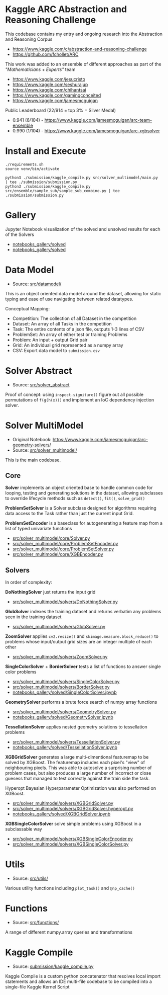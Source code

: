 # Kaggle ARC Abstraction and Reasoning Challenge

This codebase contains my entry and ongoing research into the Abstraction and Reasoning Corpus
- https://www.kaggle.com/c/abstraction-and-reasoning-challenge
- https://github.com/fchollet/ARC

This work was added to an ensemble of different approaches as part of  the _"Mathematicians + Experts"_ team
- https://www.kaggle.com/jesucristo
- https://www.kaggle.com/seshurajup
- https://www.kaggle.com/chihantsai
- https://www.kaggle.com/gamingconceited
- https://www.kaggle.com/jamesmcguigan

Public Leaderboard (22/914 = top 3% = Silver Medal)
- 0.941 (6/104) - https://www.kaggle.com/jamesmcguigan/arc-team-ensemble
- 0.990 (1/104) - https://www.kaggle.com/jamesmcguigan/arc-xgbsolver


# Install and Execute
```
./requirements.sh
source venv/bin/activate

python3 ./submission/kaggle_compile.py src/solver_multimodel/main.py                 | tee ./submission/submission.py
python3 ./submission/kaggle_compile.py src/ensemble/sample_sub/sample_sub_combine.py | tee ./submission/submission.py
```

# Gallery
Jupyter Notebook visualization of the solved and unsolved results for each of the Solvers 
- [notebooks_gallery/solved](notebooks_gallery/solved)
- [notebooks_gallery/solved](notebooks_gallery/detects)


# Data Model
- Source: [src/datamodel/](src/datamodel/)

This is an object oriented data model around the dataset, 
allowing for static typing and ease of use navigating between
related datatypes. 


Conceptual Mapping:

- Competition: The collection of all Dataset in the competition
- Dataset:     An array of all Tasks in the competition
- Task:        The entire contents of a json file, outputs 1-3 lines of CSV
- ProblemSet:  An array of either test or training Problems
- Problem:     An input + output Grid pair
- Grid:        An individual grid represented as a numpy array
- CSV:         Export data model to `submission.csv` 


# Solver Abstract
- Source: [src/solver_abstract](src/solver_abstract)

Proof of concept: using `inspect.signiture()` figure out all possible permutations of `f(g(h(x)))`
and implement an IoC dependency injection solver.


# Solver MultiModel
- Original Notebook: https://www.kaggle.com/jamesmcguigan/arc-geometry-solvers/
- Source: [src/solver_multimodel/](src/solver_multimodel/)

This is the main codebase.


## Core 
**Solver** implements an object oriented base to handle common code for looping, testing and generating 
solutions in the dataset, allowing subclasses to override lifecycle methods such as 
`detect()`, `fit()`, `solve_grid()`

**ProblemSetSolver** is a Solver subclass designed for algorithms requiring data access 
to the Task rather than just the current input Grid.

**ProblemSetEncoder** is a baseclass for autogenerating a feature map from a list of typed univariate functions

- [src/solver_multimodel/core/Solver.py](src/solver_multimodel/core/Solver.py)
- [src/solver_multimodel/core/ProblemSetEncoder.py](src/solver_multimodel/core/ProblemSetEncoder.py)
- [src/solver_multimodel/core/ProblemSetSolver.py](src/solver_multimodel/core/ProblemSetSolver.py)
- [src/solver_multimodel/core/XGBEncoder.py](src/solver_multimodel/core/XGBEncoder.py)


## Solvers

In order of complexity:

**DoNothingSolver** just returns the input grid
- [src/solver_multimodel/solvers/DoNothingSolver.py](src/solver_multimodel/solvers/DoNothingSolver.py)

**GlobSolver** indexes the training dataset and returns verbatim any problems seen in the training dataset 
- [src/solver_multimodel/solvers/GlobSolver.py](src/solver_multimodel/solvers/GlobSolver.py)

**ZoomSolver** applies `cv2.resize()` and `skimage.measure.block_reduce()` to problems whose input/output grid sizes are 
an integer multiple of each other
- [src/solver_multimodel/solvers/ZoomSolver.py](src/solver_multimodel/solvers/ZoomSolver.py)

**SingleColorSolver** + **BorderSolver** tests a list of functions to answer single color problems
- [src/solver_multimodel/solvers/SingleColorSolver.py](src/solver_multimodel/solvers/SingleColorSolver.py)
- [src/solver_multimodel/solvers/BorderSolver.py](src/solver_multimodel/solvers/BorderSolver.py)
- [notebooks_gallery/solved/SingleColorSolver.ipynb](notebooks_gallery/solved/SingleColorSolver.ipynb)

**GeometrySolver** performs a brute force search of numpy array functions
- [src/solver_multimodel/solvers/GeometrySolver.py](src/solver_multimodel/solvers/GeometrySolver.py)
- [notebooks_gallery/solved/GeometrySolver.ipynb](notebooks_gallery/solved/GeometrySolver.ipynb)

**TessellationSolver** applies nested geometry solutions to tessellation problems
- [src/solver_multimodel/solvers/TessellationSolver.py](src/solver_multimodel/solvers/TessellationSolver.py)
- [notebooks_gallery/solved/TessellationSolver.ipynb](notebooks_gallery/solved/TessellationSolver.ipynb)

**XGBGridSolver** generates a large multi-dimentional featuremap to be solved by XGBoost. 
The featuremap includes each pixel's "view" of neighbouring pixels. This was able to autosolve a 
surprising number of problem cases, but also produces a large number of incorrect or close guesess that 
managed to test correctly against the train side the task.

Hyperopt Bayesian Hyperparameter Optimization was also performed on XGBoost.
- [src/solver_multimodel/solvers/XGBGridSolver.py](src/solver_multimodel/solvers/XGBGridSolver.py)
- [src/solver_multimodel/solvers/XGBGridSolver.hyperopt.py](src/solver_multimodel/solvers/XGBGridSolver.hyperopt.py)
- [notebooks_gallery/solved/XGBGridSolver.ipynb](notebooks_gallery/solved/XGBGridSolver.ipynb)

**XGBSingleColorSolver** solve simple problems using XGBoost in a subclassable way
- [src/solver_multimodel/solvers/XGBSingleColorEncoder.py](src/solver_multimodel/solvers/XGBSingleColorEncoder.py)
- [src/solver_multimodel/solvers/XGBSingleColorSolver.py](src/solver_multimodel/solvers/XGBSingleColorSolver.py)


# Utils
- Source: [src/utils/](src/utils/)

Various utility functions including `plot_task()` and `@np_cache()`


# Functions 
- Source: [src/functions/](src/functions/)

A range of different numpy.array queries and transformations


# Kaggle Compile
- Source: [submission/kaggle_compile.py](submission/kaggle_compile.py)

Kaggle Compile is a custom python concatenator that resolves local import statements and 
allows an IDE multi-file codebase to be compiled into a single-file Kaggle Kernel Script 
